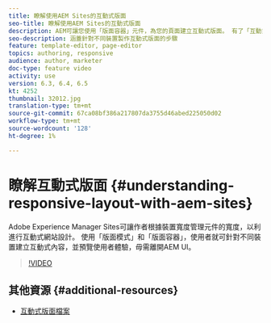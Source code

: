 ```yaml
---
title: 瞭解使用AEM Sites的互動式版面
seo-title: 瞭解使用AEM Sites的互動式版面
description: AEM可讓您使用「版面容器」元件，為您的頁面建立互動式版面。 有了「互動式版面」，內容製作者可以針對不同裝置建立互動式內容，並在AEM中預覽使用者體驗。
seo-description: 涵蓋針對不同裝置製作互動式版面的步驟
feature: template-editor, page-editor
topics: authoring, responsive
audience: author, marketer
doc-type: feature video
activity: use
version: 6.3, 6.4, 6.5
kt: 4252
thumbnail: 32012.jpg
translation-type: tm+mt
source-git-commit: 67ca08bf386a217807da3755d46abed225050d02
workflow-type: tm+mt
source-wordcount: '128'
ht-degree: 1%

---
```



# 瞭解互動式版面 {#understanding-responsive-layout-with-aem-sites}

Adobe Experience Manager Sites可讓作者根據裝置寬度管理元件的寬度，以利進行互動式網站設計。 使用「版面模式」和「版面容器」，使用者就可針對不同裝置建立互動式內容，並預覽使用者體驗，毋需離開AEM UI。

>[!VIDEO](https://video.tv.adobe.com/v/32012?quality=12&learn=on)

## 其他資源 {#additional-resources}

* [互動式版面檔案](https://docs.adobe.com/content/help/en/experience-manager-65/authoring/siteandpage/responsive-layout.html)
